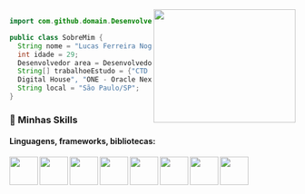 

<img align="right" width="250" height="200" src="https://media.giphy.com/media/qgQUggAC3Pfv687qPC/giphy.gif" />

```java
import com.github.domain.Desenvolvedor;

public class SobreMim {
  String nome = "Lucas Ferreira Nogueira";
  int idade = 29;
  Desenvolvedor area = Desenvolvedor.FullStack;
  String[] trabalhoeEstudo = {"CTD - Certified Tech Developer - 
  Digital House", "ONE - Oracle Next Education - Oracle e Alura"};
  String local = "São Paulo/SP";
}
```

### :rocket: Minhas Skills

#### Linguagens, frameworks, bibliotecas:
<img  align="left" width="50" height="50"  src="https://cdn.jsdelivr.net/gh/devicons/devicon/icons/java/java-original-wordmark.svg" />
<img  align="left" width="50" height="50" src="https://cdn.jsdelivr.net/gh/devicons/devicon/icons/spring/spring-original.svg" />
<img align="left" width="50" height="50" src="https://cdn.jsdelivr.net/gh/devicons/devicon/icons/angularjs/angularjs-plain.svg" />
<img align="left" width="50" height="50" src="https://cdn.jsdelivr.net/gh/devicons/devicon/icons/react/react-original-wordmark.svg"/>
<img align="left" width="50" height="50" src="https://cdn.jsdelivr.net/gh/devicons/devicon/icons/typescript/typescript-plain.svg" />
<img align="left" width="50" height="50" src="https://cdn.jsdelivr.net/gh/devicons/devicon/icons/javascript/javascript-original.svg" />
<img align="left" width="50" height="50" src="https://cdn.jsdelivr.net/gh/devicons/devicon/icons/html5/html5-plain-wordmark.svg" />
<img align="left" width="50" height="50" src="https://cdn.jsdelivr.net/gh/devicons/devicon/icons/css3/css3-plain-wordmark.svg" />
